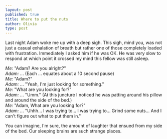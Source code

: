 ```yaml
---
layout: post
published: true
title: Where to put the nuts
author: Olivia
type: post
---
```


Last night Adam woke me up with a deep sigh. This sigh, mind you, was not just a casual exhalation of breath but rather one of those completely loaded with frustration. Immediately I asked him if he was OK. He was very slow to respond at which point it crossed my mind this fellow was still asleep. 

*Me:* "Adam? Are you alright?"<br/>
*Adam:* ... (Each ... equates about a 10 second pause)<br/>
*Me:* "Adam?"<br/>
*Adam:* ... "Yeah, I'm just looking for something."<br/>
*Me:* "What are you looking for?"<br/>
*Adam:* ... "Umm." (At this juncture I noticed he was patting around his pillow and around the side of the bed.)<br/>
*Me:* "Adam, What are you looking for?"<br/>
*Adam:* ... "Uhhh... I was trying to... I was trying to... Grind some nuts... And I can't figure out what to put them in."

You can imagine, I'm sure, the amount of laughter that ensued from my side of the bed. Our sleeping brains are such strange places.